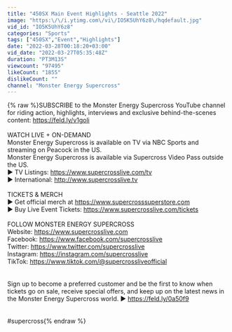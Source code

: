 ```yaml
---
title: "450SX Main Event Highlights - Seattle 2022"
image: "https:\/\/i.ytimg.com\/vi\/IO5K5UhY6z8\/hqdefault.jpg"
vid_id: "IO5K5UhY6z8"
categories: "Sports"
tags: ["450SX","Event","Highlights"]
date: "2022-03-28T00:18:20+03:00"
vid_date: "2022-03-27T05:35:48Z"
duration: "PT3M13S"
viewcount: "97495"
likeCount: "1855"
dislikeCount: ""
channel: "Monster Energy Supercross"
---
```

{% raw %}SUBSCRIBE to the Monster Energy Supercross YouTube channel for riding action, highlights, interviews and exclusive behind-the-scenes content: <a rel="nofollow" target="blank" href="https://feld.ly/v1goli">https://feld.ly/v1goli</a><br /><br />WATCH LIVE + ON-DEMAND<br />Monster Energy Supercross is available on TV via NBC Sports and streaming on Peacock in the US. <br />Monster Energy Supercross is available via Supercross Video Pass outside the US.<br />► TV Listings: <a rel="nofollow" target="blank" href="https://www.supercrosslive.com/tv">https://www.supercrosslive.com/tv</a><br />► International: <a rel="nofollow" target="blank" href="http://www.supercrosslive.tv">http://www.supercrosslive.tv</a><br /><br />TICKETS &amp; MERCH<br />► Get official merch at <a rel="nofollow" target="blank" href="https://www.supercrosssuperstore.com">https://www.supercrosssuperstore.com</a><br />► Buy Live Event Tickets: <a rel="nofollow" target="blank" href="https://www.supercrosslive.com/tickets">https://www.supercrosslive.com/tickets</a><br /><br />FOLLOW MONSTER ENERGY SUPERCROSS<br />Website: <a rel="nofollow" target="blank" href="https://www.supercrosslive.com">https://www.supercrosslive.com</a><br />Facebook: <a rel="nofollow" target="blank" href="https://www.facebook.com/supercrosslive">https://www.facebook.com/supercrosslive</a><br />Twitter: <a rel="nofollow" target="blank" href="https://www.twitter.com/supercrosslive">https://www.twitter.com/supercrosslive</a><br />Instagram: <a rel="nofollow" target="blank" href="https://instagram.com/supercrosslive">https://instagram.com/supercrosslive</a><br />TikTok: <a rel="nofollow" target="blank" href="https://www.tiktok.com/@supercrossliveofficial">https://www.tiktok.com/@supercrossliveofficial</a><br /><br /><br />Sign up to become a preferred customer and be the first to know when tickets go on sale, receive special offers, and keep up on the latest news in the Monster Energy Supercross world. ► <a rel="nofollow" target="blank" href="https://feld.ly/0a50f9">https://feld.ly/0a50f9</a><br /><br /><br />#supercross{% endraw %}
